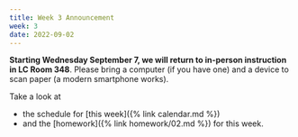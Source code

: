 ```yaml
---
title: Week 3 Announcement
week: 3
date: 2022-09-02
---
```


**Starting Wednesday September 7, we will return to in-person 
instruction in LC Room 348**. Please bring a computer (if 
you have one) and a device to scan paper (a modern smartphone 
works). 

Take a look at 
- the schedule for [this week]({% link calendar.md %})
- and the [homework]({% link homework/02.md %}) for this week. 

